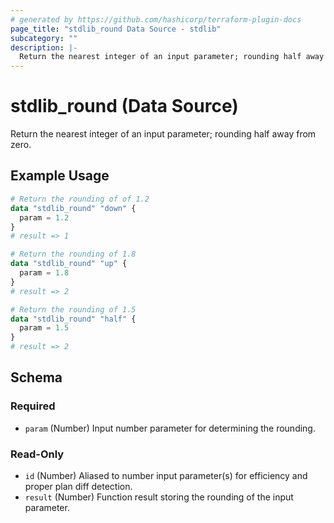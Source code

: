 ```yaml
---
# generated by https://github.com/hashicorp/terraform-plugin-docs
page_title: "stdlib_round Data Source - stdlib"
subcategory: ""
description: |-
  Return the nearest integer of an input parameter; rounding half away from zero.
---
```


# stdlib_round (Data Source)

Return the nearest integer of an input parameter; rounding half away from zero.

## Example Usage

```terraform
# Return the rounding of of 1.2
data "stdlib_round" "down" {
  param = 1.2
}
# result => 1

# Return the rounding of 1.8
data "stdlib_round" "up" {
  param = 1.8
}
# result => 2

# Return the rounding of 1.5
data "stdlib_round" "half" {
  param = 1.5
}
# result => 2
```

<!-- schema generated by tfplugindocs -->
## Schema

### Required

- `param` (Number) Input number parameter for determining the rounding.

### Read-Only

- `id` (Number) Aliased to number input parameter(s) for efficiency and proper plan diff detection.
- `result` (Number) Function result storing the rounding of the input parameter.
